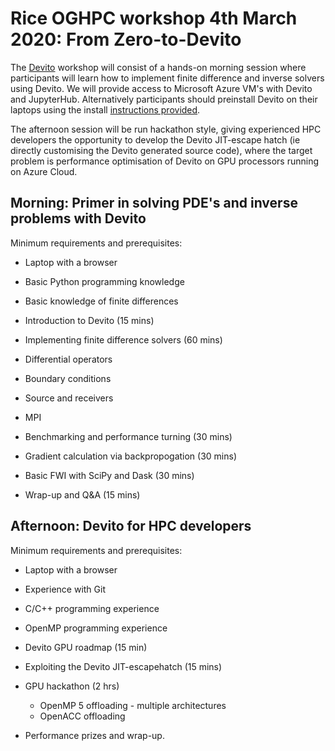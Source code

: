 # Rice OGHPC workshop 4th March 2020: From Zero-to-Devito

The [Devito](https://www.devitoproject.org/) workshop will consist of a hands-on morning session where participants will learn how to implement finite difference and inverse solvers using Devito. We will provide access to Microsoft Azure VM's with Devito and JupyterHub. Alternatively participants should preinstall Devito on their laptops using the install [instructions provided](https://github.com/devitocodes/devito). 

The afternoon session will be run hackathon style, giving experienced HPC developers the opportunity to develop the Devito JIT-escape hatch (ie directly customising the Devito generated source code), where the target problem is performance optimisation of Devito on GPU processors running on Azure Cloud.  

## Morning: Primer in solving PDE's and inverse problems with Devito
Minimum requirements and prerequisites:
* Laptop with a browser
* Basic Python programming knowledge
* Basic knowledge of finite differences

* Introduction to Devito (15 mins)
* Implementing finite difference solvers (60 mins)
 * Differential operators
 * Boundary conditions
 * Source and receivers
 * MPI
* Benchmarking and performance turning (30 mins)
* Gradient calculation via backpropogation (30 mins)
* Basic FWI with SciPy and Dask (30 mins)
* Wrap-up and Q&A (15 mins)

## Afternoon: Devito for HPC developers
Minimum requirements and prerequisites:
* Laptop with a browser
* Experience with Git
* C/C++ programming experience
* OpenMP programming experience

* Devito GPU roadmap (15 min)
* Exploiting the Devito JIT-escapehatch (15 mins)
* GPU hackathon (2 hrs)
  * OpenMP 5 offloading - multiple architectures
  * OpenACC offloading
* Performance prizes and wrap-up.
